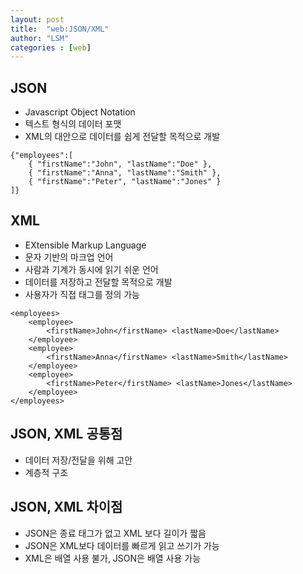 ```yaml
---
layout: post
title:  "web:JSON/XML"
author: "LSM"
categories : [web]
---
```


## JSON
- Javascript Object Notation
- 텍스트 형식의 데이터 포맷
- XML의 대안으로 데이터를 쉽게 전달할 목적으로 개발
```
{"employees":[
    { "firstName":"John", "lastName":"Doe" },
    { "firstName":"Anna", "lastName":"Smith" },
    { "firstName":"Peter", "lastName":"Jones" }
]}
```

## XML
- EXtensible Markup Language
- 문자 기반의 마크업 언어
- 사람과 기계가 동시에 읽기 쉬운 언어
- 데이터를 저장하고 전달할 목적으로 개발
- 사용자가 직접 태그를 정의 가능

```
<employees>
    <employee>
        <firstName>John</firstName> <lastName>Doe</lastName>
    </employee>
    <employee>
        <firstName>Anna</firstName> <lastName>Smith</lastName>
    </employee>
    <employee>
        <firstName>Peter</firstName> <lastName>Jones</lastName>
    </employee>
</employees>
```

## JSON, XML 공통점
- 데이터 저장/전달을 위해 고안
- 계층적 구조

## JSON, XML 차이점
- JSON은 종료 태그가 없고 XML 보다 길이가 짧음
- JSON은 XML보다 데이터를 빠르게 읽고 쓰기가 가능
- XML은 배열 사용 불가, JSON은 배열 사용 가능
